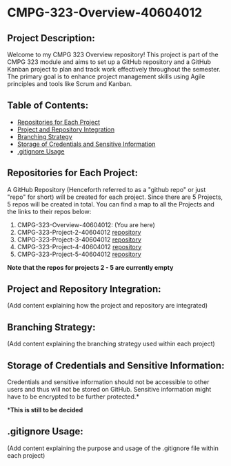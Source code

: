 # CMPG-323-Overview-40604012

## Project Description:

Welcome to my CMPG 323 Overview repository! This project is part of the CMPG 323 module and aims to set up a GitHub repository and a GitHub Kanban project to plan and track work effectively throughout the semester. The primary goal is to enhance project management skills using Agile principles and tools like Scrum and Kanban.

## Table of Contents:

- [Repositories for Each Project](#repositories-for-each-project)
- [Project and Repository Integration](#project-and-repository-integration)
- [Branching Strategy](#branching-strategy)
- [Storage of Credentials and Sensitive Information](#storage-of-credentials-and-sensitive-information)
- [.gitignore Usage](#gitignore-usage)

## Repositories for Each Project:

A GitHub Repository (Henceforth referred to as a "github repo" or just "repo" for short) will be created for each project. Since there are 5 Projects, 5 repos will be created in total. You can find a map to all the Projects and the links to their repos below:

1. CMPG-323-Overview-40604012: (You are here)
2. CMPG-323-Project-2-40604012 [repository](https://github.com/lvdv4j/CMPG-323-Project-2-40604012)
3. CMPG-323-Project-3-40604012 [repository](https://github.com/lvdv4j/CMPG-323-Project-3-40604012)
4. CMPG-323-Project-4-40604012 [repository](https://github.com/lvdv4j/CMPG-323-Project-4-40604012)
5. CMPG-323-Project-5-40604012 [repository](https://github.com/lvdv4j/CMPG-323-Project-5-40604012)

**Note that the repos for projects 2 - 5 are currently empty**

## Project and Repository Integration:

(Add content explaining how the project and repository are integrated)

## Branching Strategy:

(Add content explaining the branching strategy used within each project)

## Storage of Credentials and Sensitive Information:

Credentials and sensitive information should not be accessible to other users and thus will not be stored on GitHub. Sensitive information might have to be encrypted to be further protected.*

***This is still to be decided**

## .gitignore Usage:

(Add content explaining the purpose and usage of the .gitignore file within each project)
